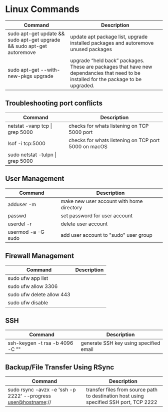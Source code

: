 # Linux Commands

| Command | Description |
| --- | --- |
| sudo apt-get update && sudo apt-get upgrade && sudo apt-get autoremove | update apt package list, upgrade installed packages and autoremove unused packages |
| sudo apt-get --with-new-pkgs upgrade | upgrade “held back” packages. These are packages that have new dependancies that need to be installed for the package to be upgraded. |

## Troubleshooting port conflicts

| Command | Description |
| --- | --- |
| netstat -vanp tcp \| grep 5000 | checks for whats listening on TCP 5000 port |
| lsof -i tcp:5000 | checks for whats listening on TCP port 5000 on macOS |
| sudo netstat -tulpn \| grep 5000 | |

## User Management

| Command | Description |
| --- | --- |
| adduser -m <username> | make new user account with home directory |
| passwd <username> | set password for user account |
| userdel -r <username> | delete user account |
| usermod -a -G sudo <username> | add user account to "sudo" user group |

## Firewall Management

| Command | Description |
| --- | --- |
| sudo ufw app list | |
| sudo ufw allow 3306 | |
| sudo ufw delete allow 443 | |
| sudo ufw disable | |

## SSH

| Command | Description |
| --- | --- |
| ssh-keygen -t rsa -b 4096 -C "<e-mail address>" | generate SSH key using specified email |

## Backup/File Transfer Using RSync

| Command | Description |
| --- | --- |
| sudo rsync -avzx -e 'ssh -p 2222' --progress <source path> <user@hostname>:/<volume name>/<folder name> | transfer files from source path to destination host using specified SSH port, TCP 2222 |
